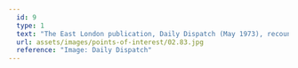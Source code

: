 ```yaml
---
  id: 9
  type: 1
  text: "The East London publication, Daily Dispatch (May 1973), recounts the tale of a Marist medal awarded in 1895 to Roydon O’Grady, school athletics champion, highlighting both the sentimental and monetary value of such pieces."
  url: assets/images/points-of-interest/02.83.jpg
  reference: "Image: Daily Dispatch"
---
```

